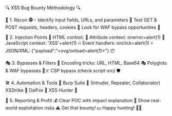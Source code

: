 🔍 XSS Bug Bounty Methodology 🔍

🎯 1. Recon 🕵️♂️
Identify input fields, URLs, and parameters 📝
Test GET & POST requests, headers, cookies 🍪
Look for WAF bypass opportunities 🚧



💉 2. Injection Points 🎯
HTML context: <script>alert(1)</script> 🏹
Attribute context: onerror=alert(1) 🎯
JavaScript context: 'XSS'+alert(1) 🔥
Event handlers: onclick=alert(1) ⚡
JSON/XML: {"payload":"<svg/onload=alert(1)>"} 📦



🎭 3. Bypasses & Filters 🚀
Encoding tricks: URL, HTML, Base64 🎭
Polyglots & WAF bypasses 🏴☠️
CSP bypass (check script-src) 🛡️


🛠 4. Automation & Tools 🤖
Burp Suite 🦞 (Intruder, Repeater, Collaborator)
XSStrike 🏹
DalFox 🦊
XSS Hunter 🎯



📝 5. Reporting & Profit 💰
Clear POC with impact explanation 📸
Show real-world exploitation risks ⚠️
Get that bounty! 💵
Happy hunting! 🎯🐞